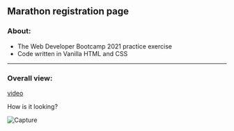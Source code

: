 ## Marathon registration page
### About:
- The Web Developer Bootcamp 2021 practice exercise
- Code written in Vanilla HTML and CSS
***
### Overall view:


[video](https://user-images.githubusercontent.com/40853486/118489807-e1d8cc80-b73a-11eb-99f6-cbfc82961316.mp4)


How is it looking?
  
![Capture](https://user-images.githubusercontent.com/40853486/118490805-f5386780-b73b-11eb-821a-abf98dd4df21.PNG)
